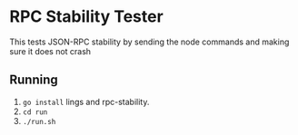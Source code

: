 # RPC Stability Tester
This tests JSON-RPC stability by sending the node commands and making sure it does not crash

## Running
 1. `go install` lings and rpc-stability.
 2. `cd run`
 3. `./run.sh`


